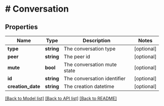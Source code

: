 # # Conversation

## Properties

Name | Type | Description | Notes
------------ | ------------- | ------------- | -------------
**type** | **string** | The conversation type | [optional] 
**peer** | **string** | The peer id | [optional] 
**mute** | **bool** | The conversation mute state | [optional] 
**id** | **string** | The conversation identifier | [optional] 
**creation_date** | **string** | The creation datetime | [optional] 

[[Back to Model list]](../../README.md#documentation-for-models) [[Back to API list]](../../README.md#documentation-for-api-endpoints) [[Back to README]](../../README.md)



